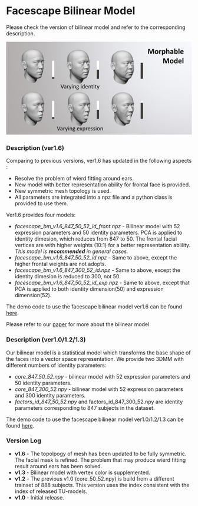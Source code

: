 # Facescape Bilinear Model

Please check the version of bilinear model and refer to the corresponding description. 

<img src="/figures/facescape_bm.jpg" width="600"> 

### Description (ver1.6)

Comparing to previous versions, ver1.6 has updated in the following aspects :

* Resolve the problem of wierd fitting around ears.
* New model with better representation ability for frontal face is provided.
* New symmetric mesh topology is used.
* All parameters are integrated into a npz file and a python class is provided to use them.

Ver1.6 provides four models:

* *facescape_bm_v1.6_847_50_52_id_front.npz* - Bilinear model with 52 expression parameters and 50 identity parameters. PCA is applied to identity dimesion, which reduces from 847 to 50.  The frontal facial vertices are with higher weights (10:1) for a better representation ablility.  *This model is **recommended** in general cases.*
* *facescape_bm_v1.6_847_50_52_id.npz* - Same to above, except the higher frontal weights are not adopts.
* *facescape_bm_v1.6_847_300_52_id.npz* - Same to above, except the identity dimesion is reduced to 300, not 50.
* *facescape_bm_v1.6_847_50_52_id_exp.npz* - Same to above, except that PCA is applied to both identity dimension(50) and expression dimension(52).

The demo code to use the facescape bilinear model ver1.6 can be found [here](https://nbviewer.jupyter.org/zhuhao-nju/facescape/blob/master/toolkit/demo_bilinear_basic.ipynb). 

Please refer to our [paper](https://openaccess.thecvf.com/content_CVPR_2020/papers/Yang_FaceScape_A_Large-Scale_High_Quality_3D_Face_Dataset_and_Detailed_CVPR_2020_paper.pdf) for more about the bilinear model. 


### Description (ver1.0/1.2/1.3)

Our bilinear model is a statistical model which transforms the base shape of the faces into a vector space representation. We provide two 3DMM with different numbers of identity parameters:
 
 - *core_847_50_52.npy* - bilinear model with 52 expression parameters and 50 identity parameters.
- *core_847_300_52.npy* - bilinear model with 52 expression parameters and 300 identity parameters.
- *factors_id_847_50_52.npy* and factors_id_847_300_52.npy are identity parameters corresponding to 847 subjects in the dataset.

The demo code to use the facescape bilinear model ver1.0/1.2/1.3 can be found [here](https://nbviewer.jupyter.org/zhuhao-nju/facescape/blob/master/toolkit/demo_bilinear_basic.ipynb).

### Version Log

 - **v1.6** - The topolpogy of mesh has been updated to be fully symmetric.  The facial mask is refined. The problem that may produce wierd fitting result around ears has been solved. 
 - **v1.3** - Bilinear model with vertex color is supplemented.
 - **v1.2** - The previous v1.0 (core_50_52.npy) is build from a different trainset of 888 subjects.  This version uses the index consistent with the index of released TU-models.
 - **v1.0** - Initial release.
